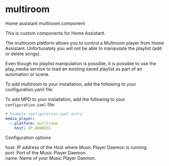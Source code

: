 # multiroom
Home assistant multiroom component

This is custom components for Home Assistant.

The multiroom platform allows you to control a Multiroom player from Home Assistant. Unfortunately you will not be able to manipulate the playlist (add or delete songs).

Even though no playlist manipulation is possible, it is possible to use the play_media service to load an existing saved playlist as part of an automation or scene.

To add multiroom to your installation, add the following to your configuration.yaml file:

To add MPD to your installation, add the following to your `configuration.yaml` file:

```yaml
# Example configuration.yaml entry
media_player:
  - platform: multiroom
    host: IP_ADDRESS
```
Configuration options

host:  IP address of the Host where Music Player Daemon is running.<br>
port:  Port of the Music Player Daemon.<br>
name:  Name of your Music Player Daemon.<br>



